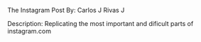 The Instagram Post
By: Carlos J Rivas J

Description:
Replicating the most important and dificult parts of instagram.com
